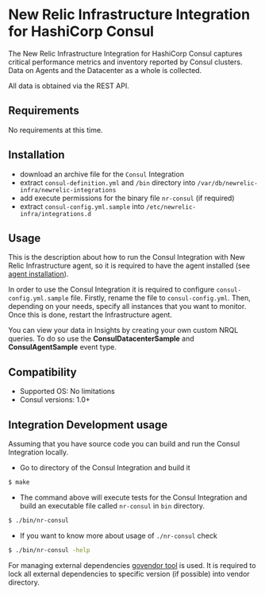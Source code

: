 # New Relic Infrastructure Integration for HashiCorp Consul

The New Relic Infrastructure Integration for HashiCorp Consul captures critical performance metrics and inventory reported by Consul clusters. Data on Agents and the Datacenter as a whole is collected.

All data is obtained via the REST API.

## Requirements

No requirements at this time.

## Installation

- download an archive file for the `Consul` Integration
- extract `consul-definition.yml` and `/bin` directory into `/var/db/newrelic-infra/newrelic-integrations`
- add execute permissions for the binary file `nr-consul` (if required)
- extract `consul-config.yml.sample` into `/etc/newrelic-infra/integrations.d`

## Usage

This is the description about how to run the Consul Integration with New Relic Infrastructure agent, so it is required to have the agent installed (see [agent installation](https://docs.newrelic.com/docs/infrastructure/new-relic-infrastructure/installation/install-infrastructure-linux)).

In order to use the Consul Integration it is required to configure `consul-config.yml.sample` file. Firstly, rename the file to `consul-config.yml`. Then, depending on your needs, specify all instances that you want to monitor. Once this is done, restart the Infrastructure agent.

You can view your data in Insights by creating your own custom NRQL queries. To do so use the **ConsulDatacenterSample** and **ConsulAgentSample** event type.

## Compatibility

* Supported OS: No limitations
* Consul versions: 1.0+

## Integration Development usage

Assuming that you have source code you can build and run the Consul Integration locally.

* Go to directory of the Consul Integration and build it
```bash
$ make
```
* The command above will execute tests for the Consul Integration and build an executable file called `nr-consul` in `bin` directory.
```bash
$ ./bin/nr-consul
```
* If you want to know more about usage of `./nr-consul` check
```bash
$ ./bin/nr-consul -help
```

For managing external dependencies [govendor tool](https://github.com/kardianos/govendor) is used. It is required to lock all external dependencies to specific version (if possible) into vendor directory.
